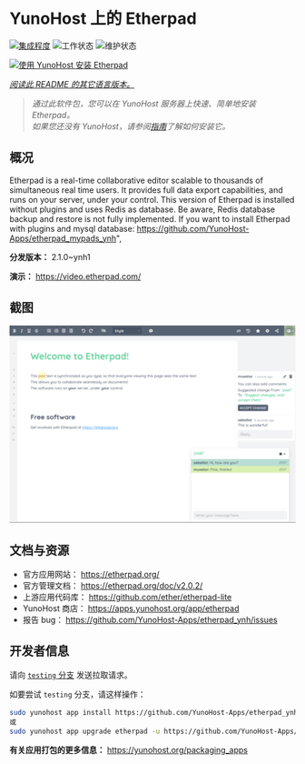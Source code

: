 <!--
注意：此 README 由 <https://github.com/YunoHost/apps/tree/master/tools/readme_generator> 自动生成
请勿手动编辑。
-->

# YunoHost 上的 Etherpad

[![集成程度](https://dash.yunohost.org/integration/etherpad.svg)](https://dash.yunohost.org/appci/app/etherpad) ![工作状态](https://ci-apps.yunohost.org/ci/badges/etherpad.status.svg) ![维护状态](https://ci-apps.yunohost.org/ci/badges/etherpad.maintain.svg)

[![使用 YunoHost 安装 Etherpad](https://install-app.yunohost.org/install-with-yunohost.svg)](https://install-app.yunohost.org/?app=etherpad)

*[阅读此 README 的其它语言版本。](./ALL_README.md)*

> *通过此软件包，您可以在 YunoHost 服务器上快速、简单地安装 Etherpad。*  
> *如果您还没有 YunoHost，请参阅[指南](https://yunohost.org/install)了解如何安装它。*

## 概况

Etherpad is a real-time collaborative editor scalable to thousands of simultaneous real time users. It provides full data export capabilities, and runs on your server, under your control.
This version of Etherpad is installed without plugins and uses Redis as database.
Be aware, Redis database backup and restore is not fully implemented.
If you want to install Etherpad with plugins and mysql database: https://github.com/YunoHost-Apps/etherpad_mypads_ynh",


**分发版本：** 2.1.0~ynh1

**演示：** <https://video.etherpad.com/>

## 截图

![Etherpad 的截图](./doc/screenshots/screenshot.png)

## 文档与资源

- 官方应用网站： <https://etherpad.org/>
- 官方管理文档： <https://etherpad.org/doc/v2.0.2/>
- 上游应用代码库： <https://github.com/ether/etherpad-lite>
- YunoHost 商店： <https://apps.yunohost.org/app/etherpad>
- 报告 bug： <https://github.com/YunoHost-Apps/etherpad_ynh/issues>

## 开发者信息

请向 [`testing` 分支](https://github.com/YunoHost-Apps/etherpad_ynh/tree/testing) 发送拉取请求。

如要尝试 `testing` 分支，请这样操作：

```bash
sudo yunohost app install https://github.com/YunoHost-Apps/etherpad_ynh/tree/testing --debug
或
sudo yunohost app upgrade etherpad -u https://github.com/YunoHost-Apps/etherpad_ynh/tree/testing --debug
```

**有关应用打包的更多信息：** <https://yunohost.org/packaging_apps>

